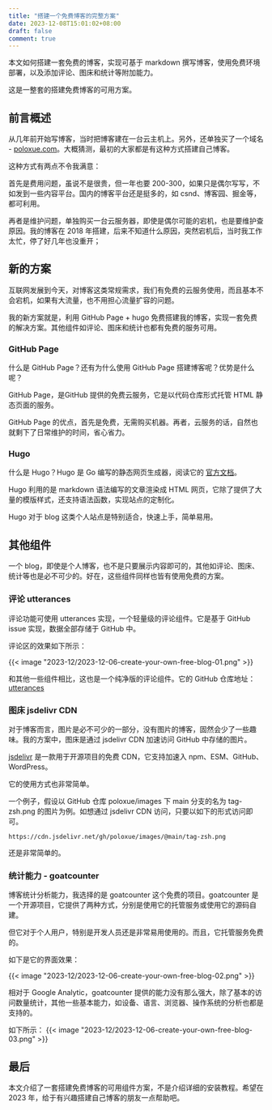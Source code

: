 ```yaml
---
title: "搭建一个免费博客的完整方案"
date: 2023-12-08T15:01:02+08:00
draft: false
comment: true
---
```


本文如何搭建一套免费的博客，实现可基于 markdown 撰写博客，使用免费环境部署，以及添加评论、图床和统计等附加能力。

这是一整套的搭建免费博客的可用方案。

## 前言概述

从几年前开始写博客，当时把博客建在一台云主机上。另外，还单独买了一个域名 - [poloxue.com](https://www.poloxue.com)。大概猜测，最初的大家都是有这种方式搭建自己博客。

这种方式有两点不令我满意：

首先是费用问题，虽说不是很贵，但一年也要 200-300，如果只是偶尔写写，不如发到一些内容平台。国内的博客平台还是挺多的，如 csnd、博客园、掘金等，都可利用。

再者是维护问题，单独购买一台云服务器，即使是偶尔可能的宕机，也是要维护查原因。我的博客在 2018 年搭建，后来不知道什么原因，突然宕机后，当时我工作太忙，停了好几年也没重开；

## 新的方案

互联网发展到今天，对博客这类常规需求，我们有免费的云服务使用，而且基本不会宕机，如果有大流量，也不用担心流量扩容的问题。

我的新方案就是，利用 GitHub Page + hugo 免费搭建我的博客，实现一套免费的解决方案。其他组件如评论、图床和统计也都有免费的服务可用。

### GitHub Page

什么是 GitHub Page？还有为什么使用 GitHub Page 搭建博客呢？优势是什么呢？

GitHub Page，是GitHub 提供的免费云服务，它是以代码仓库形式托管 HTML 静态页面的服务。

GitHub Page 的优点，首先是免费，无需购买机器。再者，云服务的话，自然也就剩下了日常维护的时间，省心省力。

### Hugo

什么是 Hugo？Hugo 是 Go 编写的静态网页生成器，阅读它的 [官方文档](https://gohugo.io/documentation/)。

Hugo 利用的是 markdown 语法编写的文章渲染成 HTML 网页，它除了提供了大量的模版样式，还支持语法函数，实现站点的定制化。

Hugo 对于 blog 这类个人站点是特别适合，快速上手，简单易用。

## 其他组件

一个 blog，即使是个人博客，也不是只要展示内容即可的，其他如评论、图床、统计等也是必不可少的。好在，这些组件同样也皆有使用免费的方案。

### 评论 utterances

评论功能可使用 utterances 实现，一个轻量级的评论组件。它是基于 GitHub issue 实现，数据全部存储于 GitHub 中。

评论区的效果如下所示：

{{< image "2023-12/2023-12-06-create-your-own-free-blog-01.png" >}}

和其他一些组件相比，这也是一个纯净版的评论组件。它的 GitHub 仓库地址：[utterances](https://github.com/utterance/utterances)

### 图床 jsdelivr CDN

对于博客而言，图片是必不可少的一部分，没有图片的博客，固然会少了一些趣味。我的方案中，图床是通过 jsdelivr CDN 加速访问 GitHub 中存储的图片。

[jsdelivr](https://github.com/jsdelivr/jsdelivr) 是一款用于开源项目的免费 CDN，它支持加速入 npm、ESM、GitHub、WordPress。

它的使用方式也非常简单。

一个例子，假设以 GitHub 仓库 poloxue/images 下 main 分支的名为 tag-zsh.png 的图片为例。如想通过 jsdelivr CDN 访问，只要以如下的形式访问即可。

```
https://cdn.jsdelivr.net/gh/poloxue/images/@main/tag-zsh.png
```

还是非常简单的。

### 统计能力 - goatcounter

博客统计分析能力，我选择的是 goatcounter 这个免费的项目。goatcounter 是一个开源项目，它提供了两种方式，分别是使用它的托管服务或使用它的源码自建。

但它对于个人用户，特别是开发人员还是非常易用使用的。而且，它托管服务免费的。

如下是它的界面效果：

{{< image "2023-12/2023-12-06-create-your-own-free-blog-02.png" >}}

相对于 Google Analytic，goatcounter 提供的能力没有那么强大，除了基本的访问数量统计，其他一些基本能力，如设备、语言、浏览器、操作系统的分析也都是支持的。

如下所示：
{{< image "2023-12/2023-12-06-create-your-own-free-blog-03.png" >}}

## 最后

本文介绍了一套搭建免费博客的可用组件方案，不是介绍详细的安装教程。希望在 2023 年，给于有兴趣搭建自己博客的朋友一点帮助吧。


